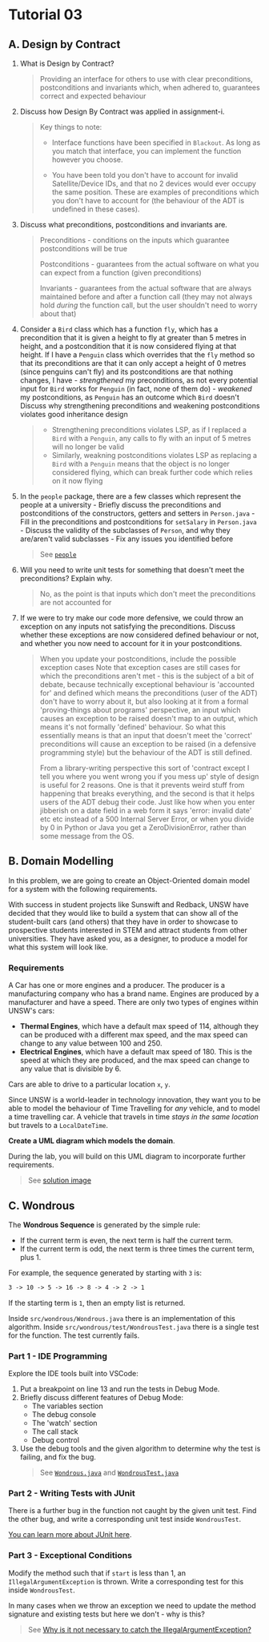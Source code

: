# Tutorial 03

## A. Design by Contract

1. What is Design by Contract?

   > Providing an interface for others to use with clear preconditions, postconditions and invariants which, when adhered to, guarantees correct and expected behaviour

2. Discuss how Design By Contract was applied in assignment-i.

   > Key things to note:
   >
   > - Interface functions have been specified in `Blackout`. As long as you match that interface, you can implement the function however you choose.
   >
   > - You have been told you don't have to account for invalid Satellite/Device IDs, and that no 2 devices would ever occupy the same position. These are examples of preconditions which you don't have to account for (the behaviour of the ADT is undefined in these cases).

3. Discuss what preconditions, postconditions and invariants are.

   > Preconditions - conditions on the inputs which guarantee postconditions will be true
   >
   > Postconditions - guarantees from the actual software on what you can expect from a function (given preconditions)
   >
   > Invariants - guarantees from the actual software that are always maintained before and after a function call
   > (they may not always hold _during_ the function call, but the user shouldn't need to worry about that)

4. Consider a `Bird` class which has a function `fly`, which has a precondition that it is given a height to fly at greater than 5 metres in height, and a postcondition that it is now considered flying at that height. If I have a `Penguin` class which overrides that the `fly` method so that its preconditions are that it can only accept a height of 0 metres (since penguins can't fly) and its postconditions are that nothing changes, I have - _strengthened_ my preconditions, as not every potential input for `Bird` works for `Penguin` (in fact, none of them do) - _weakened_ my postconditions, as `Penguin` has an outcome which `Bird` doesn't
   Discuss why strengthening preconditions and weakening postconditions violates good inheritance design

   > - Strengthening preconditions violates LSP, as if I replaced a `Bird` with a `Penguin`, any calls to fly with an input of 5 metres will no longer be valid
   > - Similarly, weakning postconditions violates LSP as replacing a `Bird` with a `Penguin` means that the object is no longer considered flying, which can break further code which relies on it now flying

5. In the `people` package, there are a few classes which represent the people at a university - Briefly discuss the preconditions and postconditions of the constructors, getters and setters in `Person.java` - Fill in the preconditions and postconditions for `setSalary` in `Person.java` - Discuss the validity of the subclasses of `Person`, and why they are/aren't valid subclasses - Fix any issues you identified before

   > See [`people`](src/people/Person.java)

6. Will you need to write unit tests for something that doesn't meet the preconditions? Explain why.

   > No, as the point is that inputs which don't meet the preconditions are not accounted for

7. If we were to try make our code more defensive, we could throw an exception on any inputs not satisfying the preconditions. Discuss whether these exceptions are now considered defined behaviour or not, and whether you now need to account for it in your postconditions.
   > When you update your postconditions, include the possible exception cases Note that exception cases are still cases for which the preconditions aren't met - this is the subject of a bit of debate, because technically exceptional behaviour is 'accounted for' and defined which means the preconditions (user of the ADT) don't have to worry about it, but also looking at it from a formal 'proving-things about programs' perspective, an input which causes an exception to be raised doesn't map to an output, which means it's not formally 'defined' behaviour. So what this essentially means is that an input that doesn't meet the 'correct' preconditions will cause an exception to be raised (in a defensive programming style) but the behaviour of the ADT is still defined.
   >
   > From a library-writing perspective this sort of 'contract except I tell you where you went wrong you if you mess up' style of design is useful for 2 reasons. One is that it prevents weird stuff from happening that breaks everything, and the second is that it helps users of the ADT debug their code. Just like how when you enter jibberish on a date field in a web form it says 'error: invalid date' etc etc instead of a 500 Internal Server Error, or when you divide by 0 in Python or Java you get a ZeroDivisionError, rather than some message from the OS.

## B. Domain Modelling

In this problem, we are going to create an Object-Oriented domain model for a system with the following requirements.

With success in student projects like Sunswift and Redback, UNSW have decided that they would like to build a system that can show all of the student-built cars (and others) that they have in order to showcase to prospective students interested in STEM and attract students from other universities. They have asked you, as a designer, to produce a model for what this system will look like.

### Requirements

A Car has one or more engines and a producer. The producer is a manufacturing company who has a brand name. Engines are produced by a manufacturer and have a speed. There are only two types of engines within UNSW's cars:

- **Thermal Engines**, which have a default max speed of 114, although they can be produced with a different max speed, and the max speed can change to any value between 100 and 250.
- **Electrical Engines**, which have a default max speed of 180. This is the speed at which they are produced, and the max speed can change to any value that is divisible by 6.

Cars are able to drive to a particular location `x`, `y`.

Since UNSW is a world-leader in technology innovation, they want you to be able to model the behaviour of Time Travelling for _any_ vehicle, and to model a time travelling car. A vehicle that travels in time _stays in the same location_ but travels to a `LocalDateTime`.

**Create a UML diagram which models the domain**.

During the lab, you will build on this UML diagram to incorporate further requirements.

> See [solution image](solutions/tute03-soln.png)

## C. Wondrous

The **Wondrous Sequence** is generated by the simple rule:

- If the current term is even, the next term is half the current term.
- If the current term is odd, the next term is three times the current term, plus 1.

For example, the sequence generated by starting with `3` is:

```txt
3 -> 10 -> 5 -> 16 -> 8 -> 4 -> 2 -> 1
```

If the starting term is `1`, then an empty list is returned.

Inside `src/wondrous/Wondrous.java` there is an implementation of this algorithm. Inside `src/wondrous/test/WondrousTest.java` there is a single test for the function. The test currently fails.

### Part 1 - IDE Programming

Explore the IDE tools built into VSCode:

1. Put a breakpoint on line 13 and run the tests in Debug Mode.
2. Briefly discuss different features of Debug Mode:
   - The variables section
   - The debug console
   - The 'watch' section
   - The call stack
   - Debug control
3. Use the debug tools and the given algorithm to determine why the test is failing, and fix the bug.
   > See [`Wondrous.java`](solutions/src/wondrous/Wondrous.java) and [`WondrousTest.java`](solutions/src/wondrous/test/WondrousTest.java)

### Part 2 - Writing Tests with JUnit

There is a further bug in the function not caught by the given unit test. Find the other bug, and write a corresponding unit test inside `WondrousTest`.

[You can learn more about JUnit here](https://www.vogella.com/tutorials/JUnit/article.html).

### Part 3 - Exceptional Conditions

Modify the method such that if `start` is less than 1, an `IllegalArgumentException` is thrown. Write a corresponding test for this inside `WondrousTest`.

In many cases when we throw an exception we need to update the method signature and existing tests but here we don't - why is this?

> See [Why is it not necessary to catch the IllegalArgumentException?](https://stackoverflow.com/questions/19190280/why-is-it-not-necessary-to-catch-the-illegalargumentexception/19190346)
